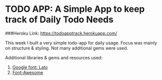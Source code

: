 # TODO APP: A Simple App to keep track of Daily Todo Needs

###Heroku Link: https://todoapptrack.herokuapp.com/

This week I built a very simple todo-app for daily usage. Focus was mainly on structure & styling. Not many additional gems were used.  

Additional libraries &  gems and resources used:  
1. [Google font: Lato](https://fonts.googleapis.com/css?family=Lato:400,300,700')  
2. [Font-Awesome](https://fortawesome.github.io/Font-Awesome/)  

